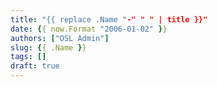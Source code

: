 ```yaml
---
title: "{{ replace .Name "-" " " | title }}"
date: {{ now.Format "2006-01-02" }}
authors: ["OSL Admin"]
slug: {{ .Name }}
tags: []
draft: true
---
```

